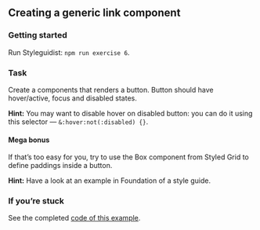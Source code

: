 ## Creating a generic link component

### Getting started

Run Styleguidist: `npm run exercise 6`.

### Task

Create a components that renders a button. Button should have hover/active, focus and disabled states.

**Hint:** You may want to disable hover on disabled button: you can do it using this selector — `&:hover:not(:disabled) {}`.

#### Mega bonus

If that’s too easy for you, try to use the Box component from Styled Grid to define paddings inside a button.

**Hint:** Have a look at an example in Foundation of a style guide.

### If you’re stuck

See the completed [code of this example](../../components/core/Button.js).

